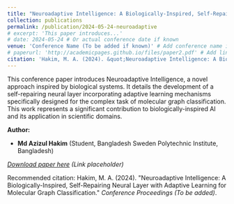 ```yaml
---
title: "Neuroadaptive Intelligence: A Biologically-Inspired, Self-Repairing Neural Layer with Adaptive Learning for Molecular Graph Classification"
collection: publications
permalink: /publication/2024-05-24-neuroadaptive
# excerpt: 'This paper introduces...'
# date: 2024-05-24 # Or actual conference date if known
venue: 'Conference Name (To be added if known)' # Add conference name if known
# paperurl: 'http://academicpages.github.io/files/paper2.pdf' # Add link if available
citation: 'Hakim, M. A. (2024). &quot;Neuroadaptive Intelligence: A Biologically-Inspired, Self-Repairing Neural Layer with Adaptive Learning for Molecular Graph Classification.&quot; <i>Conference Proceedings (To be added)</i>.'
---
```


This conference paper introduces Neuroadaptive Intelligence, a novel approach inspired by biological systems. It details the development of a self-repairing neural layer incorporating adaptive learning mechanisms specifically designed for the complex task of molecular graph classification. This work represents a significant contribution to biologically-inspired AI and its application in scientific domains.

**Author:**

*   **Md Azizul Hakim** (Student, Bangladesh Sweden Polytechnic Institute, Bangladesh)

*[Download paper here](http://academicpages.github.io/files/paper2.pdf) (Link placeholder)*

Recommended citation: Hakim, M. A. (2024). "Neuroadaptive Intelligence: A Biologically-Inspired, Self-Repairing Neural Layer with Adaptive Learning for Molecular Graph Classification." <i>Conference Proceedings (To be added)</i>.
